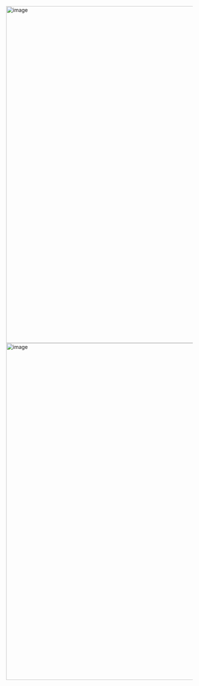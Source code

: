 <img width="910" alt="image" src="https://user-images.githubusercontent.com/63268327/152662838-bbff42ca-3ea0-4d77-a050-f6a5cd45d984.png">
<img width="910" alt="image" src="https://user-images.githubusercontent.com/63268327/152662846-63ffeb5c-62a2-4b39-91d5-79063ace04ad.png">
